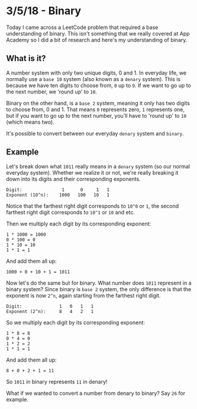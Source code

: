 # 3/5/18 - Binary
Today I came across a LeetCode problem that required a base understanding of binary. This isn't something that we really covered at App Academy so I did a bit of research and here's my understanding of binary.

## What is it?
A number system with only two unique digits, 0 and 1. In everyday life, we normally use a `base 10` system (also known as a `denary` system). This is because we have ten digits to choose from, `0` up to `9`. If we want to go up to the next number, we 'round up' to `10`.

Binary on the other hand, is a `base 2` system, meaning it only has two digits to choose from, 0 and 1. That means `0` represents zero, `1` represents one, but if you want to go up to the next number, you'll have to 'round up' to `10` (which means two).

It's possible to convert between our everyday `denary` system and `binary`.

## Example
Let's break down what `1011` really means in a `denary` system (so our normal everyday system). Whether we realize it or not, we're really breaking it down into its digits and their corresponding exponents.

```
Digit:               1      0     1   1
Exponent (10^n):    1000   100   10   1
```

Notice that the farthest right digit corresponds to `10^0` or `1`, the second farthest right digit corresponds to `10^1` or `10` and etc.

Then we multiply each digit by its corresponding exponent:

```
1 * 1000 = 1000
0 * 100 = 0
1 * 10 = 10
1 * 1 = 1
```

And add them all up:

```
1000 + 0 + 10 + 1 = 1011
```

Now let's do the same but for binary. What number does `1011` represent in a binary system? Since binary is `base 2` system, the only difference is that the exponent is now `2^n`, again starting from the farthest right digit.

```
Digit:              1   0   1   1
Exponent (2^n):     8   4   2   1
```

So we multiply each digit by its corresponding exponent:

```
1 * 8 = 8
0 * 4 = 0
1 * 2 = 2
1 * 1 = 1
```

And add them all up:

```
8 + 0 + 2 + 1 = 11
```

So `1011` in binary represents `11` in denary!

What if we wanted to convert a number from denary to binary? Say `26` for example.
